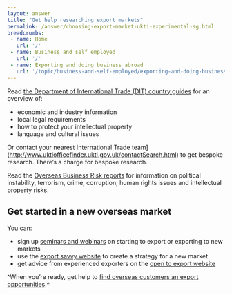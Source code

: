```yaml
---
layout: answer
title: "Get help researching export markets"
permalink: /answer/choosing-export-market-ukti-experimental-sg.html
breadcrumbs:
 - name: Home
   url: '/'
 - name: Business and self employed
   url: '/'
 - name: Exporting and doing business abroad
   url: '/topic/business-and-self-employed/exporting-and-doing-business-abroad.html'
---
```


Read [the Department of International Trade (DIT) country guides](https://www.gov.uk/government/collections/exporting-country-guides) for an overview of:

- economic and industry information
- local legal requirements
- how to protect your intellectual property
- language and cultural issues

Or contact your nearest International Trade team](http://www.uktiofficefinder.ukti.gov.uk/contactSearch.html) to get bespoke research. There’s a charge for bespoke research.

Read the [Overseas Business Risk reports](https://www.gov.uk/government/collections/overseas-business-risk) for information on political instability, terrorism, crime, corruption, human rights issues and intellectual property risks. 

## Get started in a new overseas market

You can:

- sign up [seminars and webinars](https://www.events.ukti.gov.uk) on starting to export or exporting to new markets
- use the [export savvy website](https://www.exportsavvy.co.uk/plan/create-your-plan) to create a strategy for a new market
- get advice from experienced exporters on the [open to export website](http://opentoexport.com/) 

^When you’re ready, get help to [find overseas customers an export opportunities](/start/find-overseas-business-opportunities-experimental-sg.html).^
